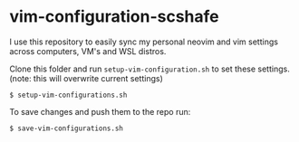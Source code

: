 # vim-configuration-scshafe

I use this repository to  easily sync my personal neovim and vim settings across computers, VM's and WSL distros.

Clone this folder and run `setup-vim-configuration.sh` to set these settings. (note: this will overwrite current settings)

```
$ setup-vim-configurations.sh
```

To save changes and push them to the repo run:

```
$ save-vim-configurations.sh
```


